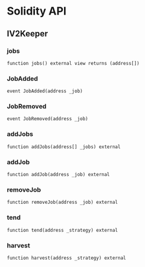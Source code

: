 # Solidity API

## IV2Keeper

### jobs

```solidity
function jobs() external view returns (address[])
```

### JobAdded

```solidity
event JobAdded(address _job)
```

### JobRemoved

```solidity
event JobRemoved(address _job)
```

### addJobs

```solidity
function addJobs(address[] _jobs) external
```

### addJob

```solidity
function addJob(address _job) external
```

### removeJob

```solidity
function removeJob(address _job) external
```

### tend

```solidity
function tend(address _strategy) external
```

### harvest

```solidity
function harvest(address _strategy) external
```
